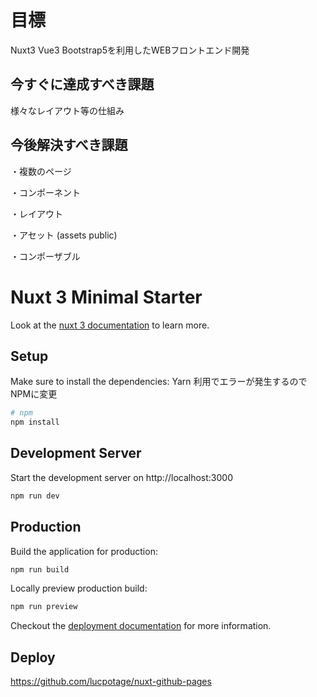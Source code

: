 # 目標

Nuxt3 Vue3 Bootstrap5を利用したWEBフロントエンド開発

## 今すぐに達成すべき課題

様々なレイアウト等の仕組み

## 今後解決すべき課題

・複数のページ

・コンポーネント

・レイアウト

・アセット (assets public)

・コンポーザブル

# Nuxt 3 Minimal Starter

Look at the [nuxt 3 documentation](https://v3.nuxtjs.org) to learn more.

## Setup

Make sure to install the dependencies:
Yarn 利用でエラーが発生するのでNPMに変更

```bash
# npm
npm install

```

## Development Server

Start the development server on http://localhost:3000

```bash
npm run dev
```

## Production

Build the application for production:

```bash
npm run build
```

Locally preview production build:

```bash
npm run preview
```

Checkout the [deployment documentation](https://v3.nuxtjs.org/guide/deploy/presets) for more information.

## Deploy

<https://github.com/lucpotage/nuxt-github-pages>

